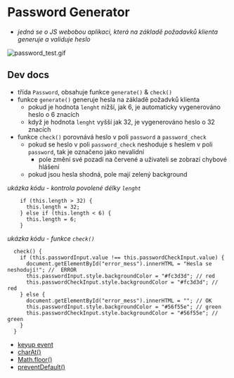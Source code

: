 # Password Generator

- *jedná se o JS webobou aplikaci, která na základě požadavků klienta generuje a validuje heslo*

![password_test.gif](https://github.com/Andergonan/WAP/blob/main/password_generator/password_test.gif)

## Dev docs 

- třída `Password`, obsahuje funkce `generate()` & `check()`
- funkce `generate()` generuje hesla na základě požadvků klienta
    - pokud je hodnota `lenght` nižší, jak 6, je automaticky vygenerováno heslo o 6 znacích
    - když je hodnota `lenght` vyšší jak 32, je vygenerováno heslo o 32 znacích
- funkce `check()` porovnává heslo v poli `password` a `password_check`
    - pokud se heslo v poli `password_check` neshoduje s heslem v poli `password`, tak je označeno jako nevalidní
        - pole změní své pozadí na červené a uživateli se zobrazí chybové hlášení
    - pokud jsou hesla shodná, pole mají zelený background

*ukázka kódu - kontrola povolené délky `lenght`*
```
    if (this.length > 32) {
      this.length = 32;
    } else if (this.length < 6) {
      this.length = 6;
    }
```

*ukázka kódu - funkce `check()`*
```
  check() {
    if (this.passwordInput.value !== this.passwordCheckInput.value) {
      document.getElementById("error_mess").innerHTML = "Hesla se neshodují!"; //  ERROR
      this.passwordInput.style.backgroundColor = "#fc3d3d"; // red
      this.passwordCheckInput.style.backgroundColor = "#fc3d3d"; // red
    } else {
      document.getElementById("error_mess").innerHTML = ""; // OK
      this.passwordInput.style.backgroundColor = "#56f55e"; // green
      this.passwordCheckInput.style.backgroundColor = "#56f55e"; // green
    }
  }

```


- [keyup event](https://developer.mozilla.org/en-US/docs/Web/API/Element/keyup_event)
- [charAt()](https://developer.mozilla.org/en-US/docs/Web/JavaScript/Reference/Global_Objects/String/charAt)
- [Math.floor()](https://developer.mozilla.org/en-US/docs/Web/JavaScript/Reference/Global_Objects/Math/floor)
- [preventDefault()](https://developer.mozilla.org/en-US/docs/Web/API/Event/preventDefault)
